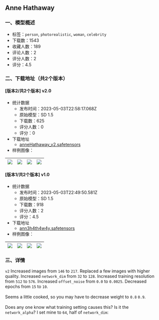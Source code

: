 ## Anne Hathaway
### 一、模型概述

- 标签：`person`, `photorealistic`, `woman`, `celebrity`
- 下载数：1543
- 收藏人数：189
- 评论人数：2
- 评分人数：2
- 评分：4.5

### 二、下载地址（共2个版本）

#### [版本2/共2个版本] v2.0

- 统计数据
  - 发布时间：2023-05-03T22:58:17.068Z
  - 原始模型：SD 1.5
  - 下载数：625
  - 评分人数：0
  - 评分：0
- 下载地址
  - [anneHathaway_v2.safetensors](https://civitai.com/api/download/models/61716)
- 样例图像：

| <img src="https://image.civitai.com/xG1nkqKTMzGDvpLrqFT7WA/0535ccf2-b112-45e7-bcfa-ca8474e2d623/width=450/677682.jpeg" /> | <img src="https://image.civitai.com/xG1nkqKTMzGDvpLrqFT7WA/9ec13611-eb76-4eb4-8352-0299db609f09/width=450/677664.jpeg" /> | <img src="https://image.civitai.com/xG1nkqKTMzGDvpLrqFT7WA/d7c27c8d-ae98-43ca-b590-7f39b390dd54/width=450/677666.jpeg" /> | <img src="https://image.civitai.com/xG1nkqKTMzGDvpLrqFT7WA/0ce1d830-4ae3-4e27-bdd1-a9de75a22478/width=450/677658.jpeg" /> |
| ---- | ---- | ---- | ---- |

#### [版本1/共2个版本] v1.0

- 统计数据
  - 发布时间：2023-05-03T22:49:50.581Z
  - 原始模型：SD 1.5
  - 下载数：918
  - 评分人数：2
  - 评分：4.5
- 下载地址
  - [ann3h4th4w4y.safetensors](https://civitai.com/api/download/models/31332)
- 样例图像：

| <img src="https://image.civitai.com/xG1nkqKTMzGDvpLrqFT7WA/42e6131c-a51a-44c0-925f-5f2fe8f77800/width=450/356468.jpeg" /> | <img src="https://image.civitai.com/xG1nkqKTMzGDvpLrqFT7WA/58c20cda-2d07-4d58-20ca-562b65771000/width=450/356471.jpeg" /> | <img src="https://image.civitai.com/xG1nkqKTMzGDvpLrqFT7WA/5f4f6587-e5f2-4b21-affc-6f5e84402300/width=450/356470.jpeg" /> | <img src="https://image.civitai.com/xG1nkqKTMzGDvpLrqFT7WA/38fa3cba-6639-42cb-d510-d640a8d21d00/width=450/356469.jpeg" /> |
| ---- | ---- | ---- | ---- |


### 三、详情
<p><code>v2</code> Increased images from <code>146</code> to <code>217</code>. Replaced a few images with higher quality. Increased <code>network_dim</code> from <code>32</code> to <code>128</code>. Increased training resolution from <code>512</code> to <code>576</code>. Increased <code>offset_noise</code> from <code>0.0</code> to <code>0.0025</code>. Decreased epochs from <code>15</code> to <code>10</code>.<br /><br />Seems a little cooked, so you may have to decrease weight to <code>0.8</code> <code>0.9</code>.<br /><br />Does any one know what training setting causes this? Is it the <code>network_alpha</code>? I set mine to <code>64</code>, half of <code>network_dim</code>:</p><img src="https://i.imgur.com/bKWm1j0.png" alt />